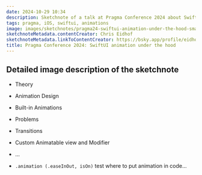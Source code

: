 ```yaml
---
date: 2024-10-29 10:34
description: Sketchnote of a talk at Pragma Conference 2024 about SwiftUI Animation.
tags: pragma, iOS, swiftui, animations
image: images/sketchnotes/pragma24-swiftui-animation-under-the-hood-small.jpg
sketchnoteMetadata.contentCreator: Chris Eidhof
sketchnoteMetadata.linkToContentCreator: https://bsky.app/profile/eidhof.nl
title: Pragma Conference 2024: SwiftUI animation under the hood
---
```


## Detailed image description of the sketchnote

- Theory
- Animation Design
- Built-in Animations
- Problems
- Transitions
- Custom Animatable view and Modifier
- ...

- `.animation (.easeInOut, isOn)` test where to put animation in code...
